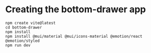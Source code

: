 # Creating the bottom-drawer app

    npm create vite@latest
    cd bottom-drawer
    npm install
    npm install @mui/material @mui/icons-material @emotion/react @emotion/styled
    npm run dev
